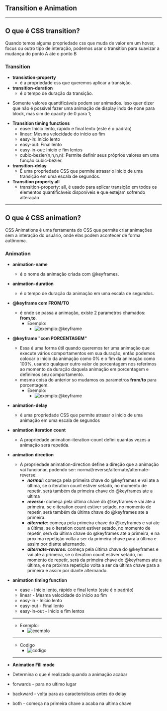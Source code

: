## Transition e Animation

---

## O que é CSS transition?

Quando temos alguma propriedade css que muda de valor em um hover, focus ou outro tipo de interação, podemos usar o transition para suavizar a mudança do ponto A ate o ponto B

### Transition

- **transistion-property**
  - é a propriedade css que queremos aplicar a transição.
- **transition-duration**
  - é o tempo de duração da transição.

* Somente valores quantificáveis podem ser animados. Isso quer dizer que não é possível fazer uma animação de display indo de none para block, mas sim de opacity de 0 para 1;

- **Transition timing functions**
  - ease: Início lento, rápido e final lento (este é o padrão)
  - linear: Mesma velocidade do início ao fim
  - easy-in: Início lento
  - easy-out: Final lento
  - easy-in-out: Início e fim lentos
  - cubic-bezier(n,n,n,n): Permite definir seus próprios valores em uma função cubic-bezier.
- **transition-delay**
  - É uma propriedade CSS que permite atrasar o inicio de uma transição em uma escala de segundos.
- **Transition property all**
  - transition-property: all, é usado para aplicar transição em todos os elementos quantificáveis disponíveis e que estejam sofrendo alteração

---

## O que é CSS animation?

CSS Animations é uma ferramenta do CSS que permite criar animações sem a interação do usuário, onde elas podem acontecer de forma autônoma.

### Animation

- **animation-name**
  - é o nome da animação criada com @keyframes.
- **animation-duration**
  - é o tempo de duração da animação em uma escala de segundos.
- **@keyframe com FROM/TO**
  - é onde se passa a animação, existe 2 parametros chamados: **from**,**to**.
    - Exemplo:
      - ![exemplo:@keyframe](https://cdn.discordapp.com/attachments/996115127306829896/996115205434122290/print_keyframe.png)
- **@keyframe "com PORCENTAGEM"**
  - Essa é uma forma útil quando queremos ter uma animação que execute vários comportamentos em sua duração, então podemos colocar o inicio da animação como 0% e o fim da animação como 100%, usando qualquer outro valor de porcentagem nos referimos ao momento da duração daquela animação em porcentagem e definimos seu comportamento.
  - mesma coisa do anterior so mudamos os parametros **from**/**to** para porcentagem.
    - Exemplo:
      - ![exemplo:@keyframe](https://cdn.discordapp.com/attachments/996115127306829896/996115205186650202/print_keyframe.png)
- **animation-delay**
  - é uma propriedade CSS que permite atrasar o inicio de uma animação em uma escala de segundos
- **animation iteration count**

  - A propriedade animation-iteration-count defini quantas vezes a animação será repetida.

- **animation direction**

  - A propriedade animation-direction define a direção que a animação vai funcionar, podendo ser: normal/reverse/alternate/alternate-reverse.
    - **_normal:_** começa pela primeira chave do @keyframes e vai ate a última, se o iteration count estiver setado, no momento de repetir, será também da primeira chave do @keyframes ate a ultima
    - **_reverse:_** começa pela última chave do @keyframes e vai ate a primeira, se o iteration count estiver setado, no momento de repetir, será também da última chave do @keyframes ate a primeira.
    - **_alternate:_** começa pela primeira chave do @keyframes e vai ate a última, se o iteration count estiver setado, no momento de repetir, será da última chave do @keyframes ate a primeira, e na próxima repetição volta a ser da primeira chave para a última e assim por diante alternando.
    - **_alternate-reverse:_** começa pela última chave do @keyframes e vai ate a primeira, se o iteration count estiver setado, no momento de repetir, será da primeira chave do @keyframes ate a última, e na próxima repetição volta a ser da última chave para a primeira e assim por diante alternando.

- **animation timing function**

  - ease - Início lento, rápido e final lento (este é o padrão)
  - linear - Mesma velocidade do início ao fim
  - easy-in - Início lento
  - easy-out - Final lento
  - easy-in-out - Início e fim lentos

  ***

  - Exemplo:
    - ![exemplo](https://cdn.discordapp.com/attachments/996115127306829896/996175694902083634/GIF_11-07-2022_18-46-02.gif)

  ***

  - Codigo
    - ![codigo](https://media.discordapp.net/attachments/996115127306829896/996178772644593755/GIF_11-07-2022_19-18-22.gif)

  ***

- **Animation Fill mode**

- Determina o que é realizado quando a animação acabar
- forwards - para no ultimo lugar
- backward - volta para as caracteristicas antes do delay
- both - começa na primeira chave a acaba na ultima chave